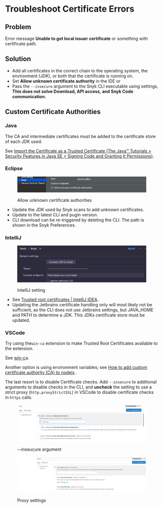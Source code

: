 # Troubleshoot Certificate Errors

## Problem <a href="#problem" id="problem"></a>

Error message **Unable to get local issuer certificate** or something with certificate path.&#x20;

## Solution <a href="#solution" id="solution"></a>

* Add all certificates in the correct chain to the operating system, the environment (JDK), or both that the certificate is running on.
* Set **Allow unknown certificate authority** in the IDE or
* Pass the `--insecure` argument to the Snyk CLI executable using settings, **This does not solve Download, API access, and Snyk Code communication.**

## Custom Certificate Authorities <a href="#custom-certificate-authorities" id="custom-certificate-authorities"></a>

### Java <a href="#java.1" id="java.1"></a>

The CA and intermediate certificates must be added to the certificate store of each JDK used.

See [Import the Certificate as a Trusted Certificate (The Java™ Tutorials > Security Features in Java SE > Signing Code and Granting It Permissions)](https://docs.oracle.com/javase/tutorial/security/toolsign/rstep2.html).



### Eclipse <a href="#eclipse" id="eclipse"></a>

<figure><img src="../../../.gitbook/assets/image (1).png" alt="Allow unknown certificate authorities"><figcaption><p>Allow unknown certificate authorities</p></figcaption></figure>

* Update the JDK used by Snyk scans to add unknown certificates.
* Update to the latest CLI and pugin version.
* CLI download can be re-triggered by deleting the CLI. The path is shown in the Snyk Preferences.&#x20;

### IntelliJ  <a href="#intellij" id="intellij"></a>

<figure><img src="../../../.gitbook/assets/image (1) (16).png" alt="IntelliJ setting"><figcaption><p>IntelliJ setting</p></figcaption></figure>

* See [Trusted root certificates | IntelliJ IDEA](https://www.jetbrains.com/help/idea/ssl-certificates.html).
* Updating the Jetbrains certificate handling only will most likely not be sufficient, as the CLI does not use Jetbrains settings, but JAVA\_HOME and PATH to determine a JDK. This JDKs certificate store must be updated.&#x20;

### VSCode <a href="#vscode" id="vscode"></a>

Try using the`win-ca` extension to make Trusted Root Certificates available to the extension.

See [win-c](https://marketplace.visualstudio.com/items?itemName=ukoloff.win-ca)a.

Another option is using environment variables; see [How to add custom certificate authority (CA) to nodejs](https://stackoverflow.com/questions/29283040/how-to-add-custom-certificate-authority-ca-to-nodejs) .

The last resort is to disable Certificate checks. Add `--insecure` to additional arguments to disable checks in the CLI, and **uncheck** the setting to use a strict proxy (`http.proxyStrictSSL`) in VSCode to disable certificate checks in `https` calls.

<figure><img src="../../../.gitbook/assets/image (2).png" alt="--inseucure argument"><figcaption><p>--inseucure argument</p></figcaption></figure>

&#x20;

<figure><img src="../../../.gitbook/assets/image (3).png" alt="Proxy settings"><figcaption><p>Proxy settings</p></figcaption></figure>

